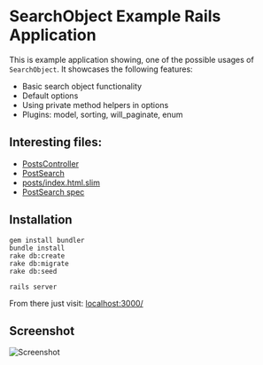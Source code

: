 # SearchObject Example Rails Application

This is example application showing, one of the possible usages of ```SearchObject```. It showcases the following features:

  * Basic search object functionality
  * Default options
  * Using private method helpers in options
  * Plugins: model, sorting, will_paginate, enum

## Interesting files:

  * [PostsController](https://github.com/RStankov/SearchObject/blob/master/example/app/controllers/posts_controller.rb)
  * [PostSearch](https://github.com/RStankov/SearchObject/blob/master/example/app/models/post_search.rb)
  * [posts/index.html.slim](https://github.com/RStankov/SearchObject/blob/master/example/app/views/posts/index.html.slim)
  * [PostSearch spec](https://github.com/RStankov/SearchObject/blob/master/example/spec/models/post_search_spec.rb)

## Installation

```
gem install bundler
bundle install
rake db:create
rake db:migrate
rake db:seed

rails server
```

From there just visit: [localhost:3000/](http://localhost:3000/)


## Screenshot

![Screenshot](https://raw.github.com/RStankov/SearchObject/master/example/screenshot.png)
